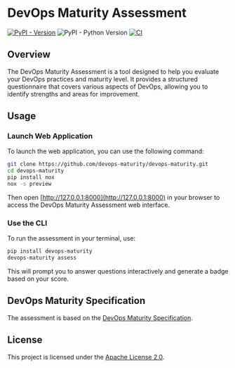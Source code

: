 # DevOps Maturity Assessment

[![PyPI - Version](https://img.shields.io/pypi/v/devops-maturity)](https://pypi.org/project/devops-maturity/)
![PyPI - Python Version](https://img.shields.io/pypi/pyversions/devops-maturity)
[![CI](https://github.com/devops-maturity/devops-maturity/actions/workflows/ci.yml/badge.svg)](https://github.com/devops-maturity/devops-maturity/actions/workflows/ci.yml)

## Overview

The DevOps Maturity Assessment is a tool designed to help you evaluate your DevOps practices and maturity level. It provides a structured questionnaire that covers various aspects of DevOps, allowing you to identify strengths and areas for improvement.

## Usage

### Launch Web Application

To launch the web application, you can use the following command:

```bash
git clone https://github.com/devops-maturity/devops-maturity.git
cd devops-maturity
pip install nox
nox -s preview
```

Then open [http://127.0.0.1:8000](http://127.0.0.1:8000) in your browser to access the DevOps Maturity Assessment web interface.

### Use the CLI

To run the assessment in your terminal, use:

```bash
pip install devops-maturity
devops-maturity assess
```

This will prompt you to answer questions interactively and generate a badge based on your score.

## DevOps Maturity Specification

The assessment is based on the [DevOps Maturity Specification](https://devops-maturity.github.io/).

## License

This project is licensed under the [Apache License 2.0](LICENSE).

[LICENSE]: https://github.com/devops-maturity/devops-maturity/blob/main/LICENSE
